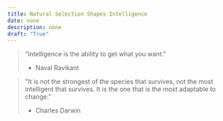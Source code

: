 ```yaml
---
title: Natural Selection Shapes Intelligence
date: none
description: none
draft: "True"
---
```




> "Intelligence is the ability to get what you want."
> - Naval Ravikant

> "It is not the strongest of the species that survives, not the most intelligent that survives. It is the one that is the most adaptable to change.” 
> - Charles Darwin


